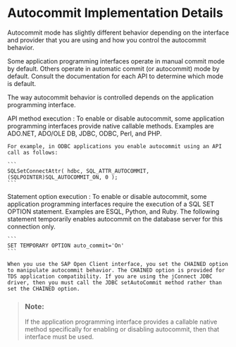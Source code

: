 <!-- loio3bcffa286c5f101480f4fcb61b4e87ac -->

# Autocommit Implementation Details

Autocommit mode has slightly different behavior depending on the interface and provider that you are using and how you control the autocommit behavior.

Some application programming interfaces operate in manual commit mode by default. Others operate in automatic commit \(or autocommit\) mode by default. Consult the documentation for each API to determine which mode is default.

The way autocommit behavior is controlled depends on the application programming interface.

 API method execution
 :   To enable or disable autocommit, some application programming interfaces provide native callable methods. Examples are ADO.NET, ADO/OLE DB, JDBC, ODBC, Perl, and PHP.

    For example, in ODBC applications you enable autocommit using an API call as follows:

    ```
    SQLSetConnectAttr( hdbc, SQL_ATTR_AUTOCOMMIT, (SQLPOINTER)SQL_AUTOCOMMIT_ON, 0 );
    ```

  Statement option execution
 :   To enable or disable autocommit, some application programming interfaces require the execution of a SQL SET OPTION statement. Examples are ESQL, Python, and Ruby. The following statement temporarily enables autocommit on the database server for this connection only.

    ```
    SET TEMPORARY OPTION auto_commit='On'
    ```

    When you use the SAP Open Client interface, you set the CHAINED option to manipulate autocommit behavior. The CHAINED option is provided for TDS application compatibility. If you are using the jConnect JDBC driver, then you must call the JDBC setAutoCommit method rather than set the CHAINED option.

 > ### Note:  
> If the application programming interface provides a callable native method specifically for enabling or disabling autocommit, then that interface must be used.

